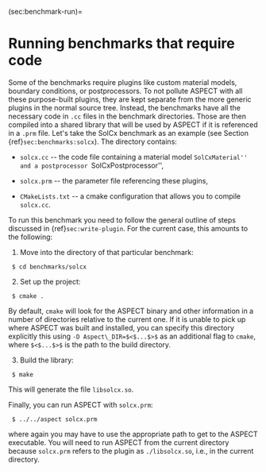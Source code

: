 (sec:benchmark-run)=
# Running benchmarks that require code

Some of the benchmarks require plugins like custom material models, boundary
conditions, or postprocessors. To not pollute ASPECT with all these
purpose-built plugins, they are kept separate from the more generic plugins in
the normal source tree. Instead, the benchmarks have all the necessary code in
`.cc` files in the benchmark directories. Those are then compiled into a shared
library that will be used by ASPECT if it is referenced in a `.prm`
file. Let's take the SolCx benchmark as an example (see Section {ref}`sec:benchmarks:solcx`).
The directory contains:

 - `solcx.cc` -- the code file containing a material model
   ``SolCxMaterial'' and a postprocessor ``SolCxPostprocessor'',

 - `solcx.prm` -- the parameter file referencing these plugins,

 - `CMakeLists.txt` -- a cmake configuration that allows you to
   compile `solcx.cc`.

To run this benchmark you need to follow the general outline of
steps discussed in {ref}`sec:write-plugin`. For the current case, this
amounts to the following:

 1. Move into the directory of that particular benchmark:
```{code-block} console
 $ cd benchmarks/solcx
```

 2. Set up the project:
```{code-block} console
 $ cmake .
```
 By default, `cmake` will look for the ASPECT binary and other
 information in a number of directories relative to the current one.
 If it is unable to pick up where ASPECT was built and installed, you can
 specify this directory explicitly this using `-D
   Aspect\_DIR=$<$...$>$` as an additional flag to `cmake`, where
 `$<$...$>$` is the path to the build directory.

 3. Build the library:
```{code-block} console
 $ make
```
 This will generate the file `libsolcx.so`.

Finally, you can run ASPECT with `solcx.prm`:
```{code-block} console
 $ ../../aspect solcx.prm
```
where again you may have to use the appropriate path to get to the ASPECT
executable. You will need to run ASPECT from the current directory because
`solcx.prm` refers to the plugin as `./libsolcx.so`, i.e., in
the current directory.

